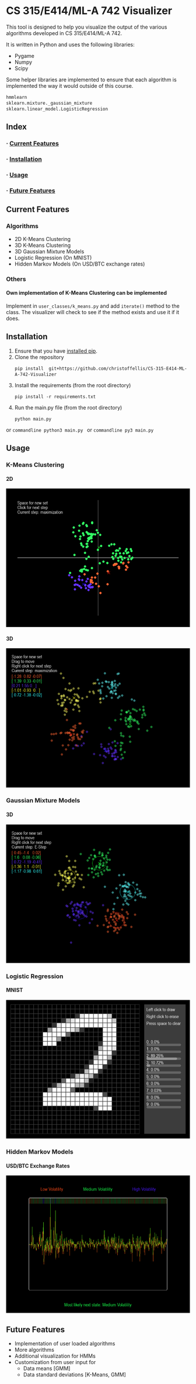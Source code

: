 # CS 315/E414/ML-A 742 Visualizer

This tool is designed to help you visualize the output of the various algorithms 
developed in CS 315/E414/ML-A 742. 

It is written in Python and uses the following libraries:
 - Pygame
 - Numpy
 - Scipy

Some helper libraries are implemented to ensure that each algorithm is implemented
the way it would outside of this course.
```
hmmlearn
sklearn.mixture._gaussian_mixture
sklearn.linear_model.LogisticRegression
```
## Index
### · [Current Features](#current-features)
### · [Installation](#Installation)
### · [Usage](#usage)
### · [Future Features](#future-features) 

## Current Features

### Algorithms
- 2D K-Means Clustering
- 3D K-Means Clustering
- 3D Gaussian Mixture Models
- Logistic Regression (On MNIST)
- Hidden Markov Models (On USD/BTC exchange rates)

### Others
#### Own implementation of K-Means Clustering can be implemented
Implement in `user_classes/k_means.py` and add `iterate()` method to the class.
The visualizer will check to see if the method exists and use it if it does.

## Installation
1. Ensure that you have [installed pip](https://pip.pypa.io/en/stable/installing/). 
2. Clone the repository
    ```commandline
    pip install  git+https://github.com/christoffellis/CS-315-E414-ML-A-742-Visualizer
    ```
3. Install the requirements (from the root directory)
    ```commandline
    pip install -r requirements.txt
    ```
4. Run the main.py file (from the root directory)
    ```commandline
    python main.py
    ```
or
    ```commandline
    python3 main.py
    ```
or
    ```commandline
    py3 main.py
    ```

## Usage

### K-Means Clustering

#### 2D

![2D K-Means Clustering](images/kmeans-2d.png)

#### 3D

![3D K-Means Clustering](images/kmeans-3d.png)

### Gaussian Mixture Models

#### 3D

![3D Gaussian Mixture Models](images/gmm-3d.png)

### Logistic Regression

#### MNIST

![MNIST Logistic Regression](images/mnist-logis.png)

### Hidden Markov Models

#### USD/BTC Exchange Rates

![USD/BTC Exchange Rates](images/hmm.png)



## Future Features
- Implementation of user loaded algorithms
- More algorithms
- Additional visualization for HMMs
- Customization from user input for
  - Data means [GMM]
  - Data standard deviations [K-Means, GMM]